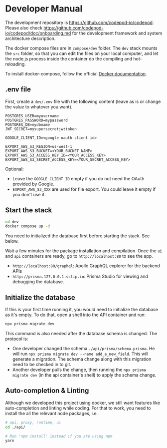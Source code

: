 # Developer Manual

The development repository is https://github.com/codepod-io/codepod. Please also check https://github.com/codepod-io/codepod/doc/onboarding.md for the development framework and system architecture description.

The docker compose files are in `compose/dev` folder. The `dev` stack mounts the
`src` folder, so that you can edit the files on your local computer, and let the
node.js process inside the container do the compiling and hot-reloading.

To install docker-compose, follow the official [Docker documentation](https://docs.docker.com/compose/install/linux/).

## .env file

First, create a `dev/.env` file with the following content (leave as is or change the value to
whatever you want).

```properties
POSTGRES_USER=myusername
POSTGRES_PASSWORD=mypassword
POSTGRES_DB=mydbname
JWT_SECRET=mysupersecretjwttoken

GOOGLE_CLIENT_ID=<google oauth client id>

EXPORT_AWS_S3_REGION=us-west-1
EXPORT_AWS_S3_BUCKET=<YOUR_BUCKET_NAME>
EXPORT_AWS_S3_ACCESS_KEY_ID=<YOUR_ACCESS_KEY>
EXPORT_AWS_S3_SECRET_ACCESS_KEY=<YOUR_SECRET_ACCESS_KEY>
```

Optional:

- Leave the `GOOGLE_CLIENT_ID` empty if you do not need the OAuth provided by Google.
- `EXPORT_AWS_S3_XXX` are used for file export. You could leave it empty if you don't use it.

## Start the stack

```bash
cd dev
docker compose up -d
```

You need to initialized the database first before starting the stack. See below.

Wait a few minutes for the package installation and compilation. Once the `ui` and
`api` containers are ready, go to `http://localhost:80` to see the app.

- `http://localhost:80/graphql`: Apollo GraphQL explorer for the backend APIs
- `http://prisma.127.0.0.1.sslip.io`: Prisma Studio for viewing and debugging the database.

## Initialize the database

If this is your first time running it, you would need to initialize the database as it's empty. To do that, open a shell into the API container and run:

```bash
npx prisma migrate dev
```

This command is also needed after the database schema is changed. The protocol is:

- One developer changed the schema `./api/prisma/schema.prisma`. He will run
  `npx prisma migrate dev --name add_a_new_field`. This will generate a
  migration.
  The schema change along with this migration need to be checked in to git.
- Another developer pulls the change, then running the `npx prisma migrate dev` (in the api container's shell) to apply the schema change.

## Auto-completion & Linting

Although we developed this project using docker, we still want features like auto-completion and linting while coding. For that to work, you need to install the all the relevant node packages, i.e.

```bash
# api, proxy, runtime, ui
cd ./api/

# Run 'npm install' instead if you are using npm
yarn
```
